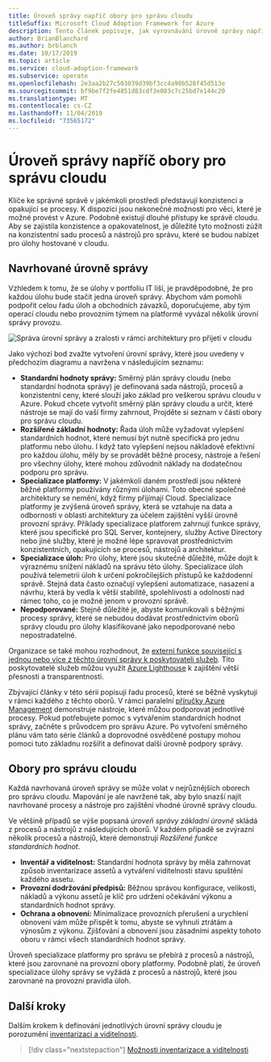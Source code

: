 ```yaml
---
title: Úroveň správy napříč obory pro správu cloudu
titleSuffix: Microsoft Cloud Adoption Framework for Azure
description: Tento článek popisuje, jak vyrovnávání úrovně správy napříč obory pro správu cloudu.
author: BrianBlanchard
ms.author: brblanch
ms.date: 10/17/2019
ms.topic: article
ms.service: cloud-adoption-framework
ms.subservice: operate
ms.openlocfilehash: 2e3aa2b27c503039d39bf3cc4a90b528f45d513e
ms.sourcegitcommit: bf9be7f2fe4851d83cdf3e083c7c25bd7e144c20
ms.translationtype: MT
ms.contentlocale: cs-CZ
ms.lasthandoff: 11/04/2019
ms.locfileid: "73565172"
---
```

# <a name="management-leveling-across-cloud-management-disciplines"></a>Úroveň správy napříč obory pro správu cloudu

Klíče ke správné správě v jakémkoli prostředí představují konzistenci a opakující se procesy. K dispozici jsou nekonečné možnosti pro věci, které je možné provést v Azure. Podobně existují dlouhé přístupy ke správě cloudu. Aby se zajistila konzistence a opakovatelnost, je důležité tyto možnosti zúžit na konzistentní sadu procesů a nástrojů pro správu, které se budou nabízet pro úlohy hostované v cloudu.

## <a name="suggested-management-levels"></a>Navrhované úrovně správy

Vzhledem k tomu, že se úlohy v portfoliu IT liší, je pravděpodobné, že pro každou úlohu bude stačit jedna úroveň správy. Abychom vám pomohli podpořit celou řadu úloh a obchodních závazků, doporučujeme, aby tým operací cloudu nebo provozním týmem na platformě vyvázal několik úrovní správy provozu.

![Správa úrovní správy a zralosti v rámci architektury pro přijetí v cloudu](../../_images/manage/cloud-management-maturity.png)

Jako výchozí bod zvažte vytvoření úrovní správy, které jsou uvedeny v předchozím diagramu a navržena v následujícím seznamu:

- **Standardní hodnoty správy:** Směrný plán správy cloudu (nebo standardní hodnota správy) je definovaná sada nástrojů, procesů a konzistentní ceny, které slouží jako základ pro veškerou správu cloudu v Azure. Pokud chcete vytvořit směrný plán správy cloudu a určit, které nástroje se mají do vaší firmy zahrnout, Projděte si seznam v části obory pro správu cloudu.
- **Rozšířené základní hodnoty:** Řada úloh může vyžadovat vylepšení standardních hodnot, které nemusí být nutně specifická pro jednu platformu nebo úlohu. I když tato vylepšení nejsou nákladově efektivní pro každou úlohu, měly by se provádět běžné procesy, nástroje a řešení pro všechny úlohy, které mohou zdůvodnit náklady na dodatečnou podporu pro správu.
- **Specializace platformy:** V jakémkoli daném prostředí jsou některé běžné platformy používány různými úlohami. Toto obecné společné architektury se nemění, když firmy přijímají Cloud. Specializace platformy je zvýšená úroveň správy, která se vztahuje na data a odbornosti v oblasti architektury za účelem zajištění vyšší úrovně provozní správy. Příklady specializace platforem zahrnují funkce správy, které jsou specifické pro SQL Server, kontejnery, služby Active Directory nebo jiné služby, které je možné lépe spravovat prostřednictvím konzistentních, opakujících se procesů, nástrojů a architektur.
- **Specializace úloh:** Pro úlohy, které jsou skutečně důležité, může dojít k výraznému snížení nákladů na správu této úlohy. Specializace úloh používá telemetrii úloh k určení pokročilejších přístupů ke každodenní správě. Stejná data často označují vylepšení automatizace, nasazení a návrhu, která by vedla k větší stabilitě, spolehlivosti a odolnosti nad rámec toho, co je možné jenom v provozní správě.
- **Nepodporované:** Stejně důležité je, abyste komunikovali s běžnými procesy správy, které se nebudou dodávat prostřednictvím oborů správy cloudu pro úlohy klasifikované jako nepodporované nebo nepostradatelné.

Organizace se také mohou rozhodnout, že [externí funkce související s jednou nebo více z těchto úrovní správy k poskytovateli služeb](https://www.microsoft.com/cloud-adoption-framework-offers?ot=manage). Tito poskytovatelé služeb můžou využít [Azure Lighthouse](https://azure.com/lighthouse) k zajištění větší přesnosti a transparentnosti.

Zbývající články v této sérii popisují řadu procesů, které se běžně vyskytují v rámci každého z těchto oborů.
V rámci paralelní [příručky Azure Management](../azure-management-guide/index.md) demonstruje nástroje, které můžou podporovat jednotlivé procesy. Pokud potřebujete pomoc s vytvářením standardních hodnot správy, začněte s průvodcem pro správu Azure. Po vytvoření směrného plánu vám tato série článků a doprovodné osvědčené postupy mohou pomoci tuto základnu rozšířit a definovat další úrovně podpory správy.

## <a name="cloud-management-disciplines"></a>Obory pro správu cloudu

Každá navrhovaná úroveň správy se může volat v nejrůznějších oborech pro správu cloudu. Mapování je ale navržené tak, aby bylo snazší najít navrhované procesy a nástroje pro zajištění vhodné úrovně správy cloudu.

Ve většině případů se výše popsaná *úroveň správy základní úrovně* skládá z procesů a nástrojů z následujících oborů. V každém případě se zvýrazní několik procesů a nástrojů, které demonstrují *Rozšířené funkce standardních hodnot*.

- **Inventář a viditelnost:** Standardní hodnota správy by měla zahrnovat způsob inventarizace assetů a vytváření viditelnosti stavu spuštění každého assetu.
- **Provozní dodržování předpisů:** Běžnou správou konfigurace, velikosti, nákladů a výkonu assetů je klíč pro udržení očekávání výkonu a standardních hodnot správy.
- **Ochrana a obnovení:** Minimalizace provozních přerušení a urychlení obnovení vám může přispět k tomu, abyste se vyhnuli ztrátám a výnosům z výkonu. Zjišťování a obnovení jsou zásadními aspekty tohoto oboru v rámci všech standardních hodnot správy.

Úroveň specializace platformy pro správu se přebírá z procesů a nástrojů, které jsou zarovnané na provozní obory platformy. Podobně platí, že úroveň specializace úlohy správy se vyžádá z procesů a nástrojů, které jsou zarovnané na provozní pravidla úloh.

## <a name="next-steps"></a>Další kroky

Dalším krokem k definování jednotlivých úrovní správy cloudu je porozumění [inventarizaci a viditelnosti](./inventory.md).

> [!div class="nextstepaction"]
> [Možnosti inventarizace a viditelnosti](./inventory.md)
